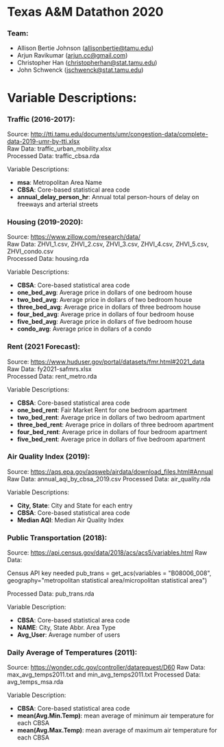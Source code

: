 # Texas A&M Datathon 2020

### Team: 
- Allison Bertie Johnson (allisonbertie@tamu.edu)
- Arjun Ravikumar (arjun.cc@gmail.com)
- Christopher Han (christopherhan@stat.tamu.edu)
- John Schwenck (jschwenck@stat.tamu.edu)

# Variable Descriptions:  

### Traffic (2016-2017):

Source: http://tti.tamu.edu/documents/umr/congestion-data/complete-data-2019-umr-by-tti.xlsx  
Raw Data: traffic_urban_mobility.xlsx  
Processed Data: traffic_cbsa.rda  

Variable Descriptions:

- **msa**: Metropolitan Area Name
- **CBSA**: Core-based statistical area code 
- **annual_delay_person_hr**: Annual total person-hours of delay on freeways and arterial streets

### Housing (2019-2020):

Source: https://www.zillow.com/research/data/  
Raw Data: ZHVI_1.csv, ZHVI_2.csv, ZHVI_3.csv, ZHVI_4.csv, ZHVI_5.csv, ZHVI_condo.csv  
Processed Data: housing.rda 

Variable Descriptions:

- **CBSA**: Core-based statistical area code 
- **one_bed_avg**: Average price in dollars of one bedroom house
- **two_bed_avg**: Average price in dollars of two bedroom house
- **three_bed_avg**: Average price in dollars of three bedroom house
- **four_bed_avg**: Average price in dollars of four bedroom house
- **five_bed_avg**: Average price in dollars of five bedroom house
- **condo_avg**: Average price in dollars of a condo

### Rent (2021 Forecast):

Source: https://www.huduser.gov/portal/datasets/fmr.html#2021_data  
Raw Data: fy2021-safmrs.xlsx  
Processed Data: rent_metro.rda

Variable Descriptions:

- **CBSA**: Core-based statistical area code 
- **one_bed_rent**: Fair Market Rent for one bedroom apartment
- **two_bed_rent**: Average price in dollars of two bedroom apartment
- **three_bed_rent**: Average price in dollars of three bedroom apartment
- **four_bed_rent**: Average price in dollars of four bedroom apartment
- **five_bed_rent**: Average price in dollars of five bedroom apartment

### Air Quality Index (2019): 

Source: https://aqs.epa.gov/aqsweb/airdata/download_files.html#Annual
Raw Data: annual_aqi_by_cbsa_2019.csv
Processed Data: air_quality.rda

Variable Descriptions:

- **City, State**: City and State for each entry
- **CBSA**:  Core-based statistical area code 
- **Median AQI**: Median Air Quality Index

### Public Transportation (2018): 

Source: https://api.census.gov/data/2018/acs/acs5/variables.html
Raw Data: 

Census API key needed
pub_trans = get_acs(variables = "B08006_008", 
                    geography="metropolitan statistical area/micropolitan statistical area")

Processed Data: pub_trans.rda

Variable Description:

- **CBSA**: Core-based statistical area code 
- **NAME**: City, State Abbr. Area Type
- **Avg_User**: Average number of users 

### Daily Average of Temperatures (2011):

Source: https://wonder.cdc.gov/controller/datarequest/D60
Raw Data: max_avg_temps2011.txt and min_avg_temps2011.txt
Processed Data: avg_temps_msa.rda

Variable Description:

- **CBSA**: Core-based statistical area code 
- **mean(Avg.Min.Temp)**: mean average of minimum air temperature for each CBSA 
- **mean(Avg.Max.Temp)**: mean average of maximum air temperature for each CBSA 